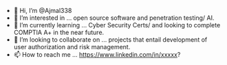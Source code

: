 - 👋 Hi, I’m @Ajmal338
- 👀 I’m interested in ... open source software and penetration testing/ AI.
- 🌱 I’m currently learning ... Cyber Security Certs/ and looking to complete COMPTIA A+ in the near future.
- 💞️ I’m looking to collaborate on ... projects that entail development of user authorization and risk management.
- 📫 How to reach me ... https://www.linkedin.com/in/xxxxx?

<!---
Ajmal338/Ajmal338 is a ✨ special ✨ repository because its `README.md` (this file) appears on your GitHub profile.
You can click the Preview link to take a look at your changes.
--->
